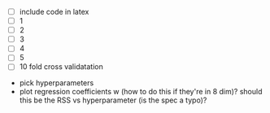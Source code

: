 * [ ] include code in latex
* [ ] 1
* [ ] 2
* [ ] 3
* [ ] 4
* [ ] 5
* [ ] 10 fold cross validatation
* pick hyperparameters
* plot regression coefficients w (how to do this if they're in 8 dim)? should
  this be the RSS vs hyperparameter (is the spec a typo)?


